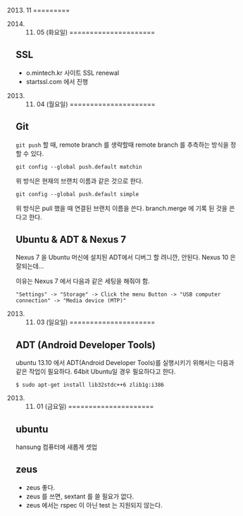 2013. 11
=========

2013. 11. 05 (화요일)
=====================

SSL
----
* o.mintech.kr 사이트 SSL renewal
* startssl.com 에서 진행

2013. 11. 04 (월요일)
=====================

Git
----
`git push` 할 때, remote branch 를 생략할때 remote branch 를 추측하는 방식을 정할 수 있다.

```
git config --global push.default matchin
```

위 방식은 현재의 브랜치 이름과 같은 것으로 한다.

```
git config --global push.default simple
```

위 방식은 pull 했을 때 연결된 브랜치 이름을 쓴다. branch.merge 에 기록 된 것을 쓴다고 한다.

Ubuntu & ADT & Nexus 7
------------------------------
Nexus 7 을 Ubuntu 머신에 설치된 ADT에서 디버그 할 려니깐, 안된다.
Nexus 10 은 잘되는데...

이유는 Nexus 7 에서 다음과 같은 세팅을 해줘야 함.

    "Settings" -> "Storage" -> Click the menu Button -> "USB computer connection" -> "Media device (MTP)"

2013. 11. 03 (일요일)
=====================

ADT (Android Developer Tools)
------------------------------
ubuntu 13.10 에서 ADT(Android Developer Tools)를 실행시키기 위해서는 다음과 같은 작업이 필요하다. 64bit Ubuntu일 경우 필요하다고 한다.

```
$ sudo apt-get install lib32stdc++6 zlib1g:i386
```

2013. 11. 01 (금요일)
=====================

ubuntu
-------

hansung 컴퓨터에 새롭게 셋업

zeus
-----
* zeus 좋다.
* zeus 를 쓰면, sextant 를 쓸 필요가 없다.
* zeus 에서는 rspec 이 아닌 test 는 지원되지 않는다.